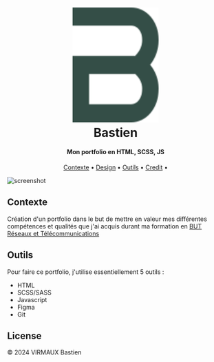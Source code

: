 
<h1 align="center">
  <br>
  <a href="[www.](https://bastien-virmaux.github.io/portfolio/)"><img src="assets/icons/icon_logo.svg" alt="mon logo" width="200"></a>
  <br>
  Bastien
  <br>
</h1>

<h4 align="center">Mon portfolio en HTML, SCSS, JS</h4>

<p align="center">
  <a href="#key-features">Contexte</a> •
  <a href="#how-to-use">Design</a> •
  <a href="#download">Outils</a> •
  <a href="#credits">Credit</a> •
</p>

![screenshot](<img width="1440" alt="Capture d’écran 2024-03-27 à 22 15 08 6" src="assets/images/cpt.png">)

## Contexte

<p>Création d'un portfolio dans le but de mettre en valeur mes différentes compétences et qualités que j'ai acquis durant ma formation en <a href="https://www.onisep.fr/ressources/univers-formation/formations/post-bac/but-reseaux-et-telecommunications-parcours-reseaux-operateurs-et-multimedia">BUT Réseaux et Télécommunications</a></p>

## Outils

<p>Pour faire ce portfolio, j'utilise essentiellement 5 outils :</p>

- HTML
- SCSS/SASS
- Javascript
- Figma
- Git

## License

<p>© 2024 VIRMAUX Bastien</p>






